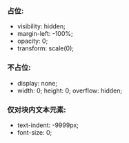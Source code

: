 ### 占位:
* visibility: hidden;
* margin-left: -100%;
* opacity: 0;
* transform: scale(0);


### 不占位:
* display: none;
* width: 0; height: 0; overflow: hidden;


### 仅对块内文本元素:
* text-indent: -9999px;
* font-size: 0;